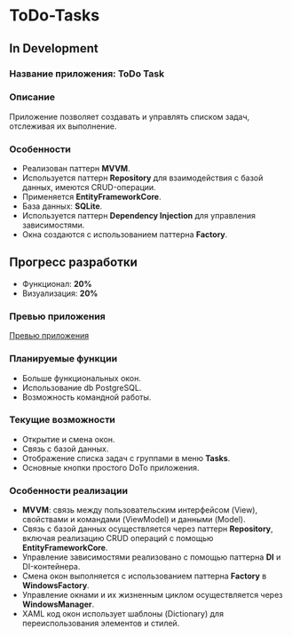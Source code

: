 # ToDo-Tasks

## In Development

### Название приложения: ToDo Task

### Описание
Приложение позволяет создавать и управлять списком задач, отслеживая их выполнение.

### Особенности
- Реализован паттерн **MVVM**.
- Используется паттерн **Repository** для взаимодействия с базой данных, имеются CRUD-операции.
- Применяется **EntityFrameworkCore**.
- База данных: **SQLite**.
- Используется паттерн **Dependency Injection** для управления зависимостями.
- Окна создаются с использованием паттерна **Factory**.

## Прогресс разработки
- Функционал: **20%**
- Визуализация: **20%**

### Превью приложения
[Превью приложения](https://github.com/user-attachments/assets/7e443158-47d6-409c-b0ad-7b8241512dd6)

### Планируемые функции
- Больше функциональных окон.
- Использование db PostgreSQL.
- Возможность командной работы.

### Текущие возможности
- Открытие и смена окон.
- Связь с базой данных.
- Отображение списка задач с группами в меню **Tasks**.
- Основные кнопки простого DoTo приложения.


### Особенности реализации
- **MVVM**: связь между пользовательским интерфейсом (View), свойствами и командами (ViewModel) и данными (Model).
- Связь с базой данных осуществляется через паттерн **Repository**, включая реализацию CRUD операций с помощью **EntityFrameworkCore**.
- Управление зависимостями реализовано с помощью паттерна **DI** и DI-контейнера.
- Смена окон выполняется с использованием паттерна **Factory** в **WindowsFactory**.
- Управление окнами и их жизненным циклом осуществляется через **WindowsManager**.
- XAML код окон использует шаблоны (Dictionary) для переиспользования элементов и стилей.
